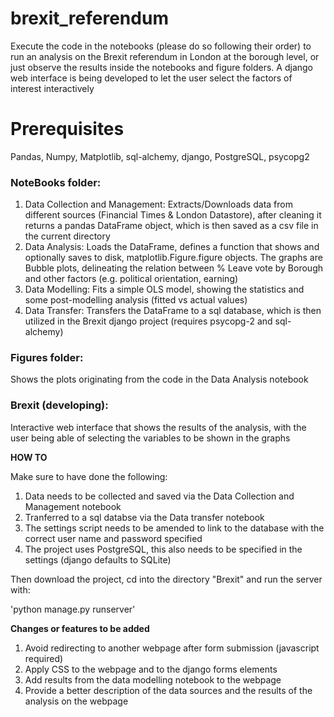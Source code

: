 # brexit_referendum
Execute the code in the notebooks (please do so following their order) to run an analysis on the Brexit referendum in London at the borough level, or just observe the results inside the notebooks and figure folders. A django web interface is being developed to let the user select the factors of interest interactively  

# Prerequisites  

Pandas, Numpy, Matplotlib, sql-alchemy, django, PostgreSQL, psycopg2

### NoteBooks folder:

1. Data Collection and Management: Extracts/Downloads data from different sources (Financial Times & London Datastore), after cleaning it returns a pandas DataFrame object, which is then saved as a csv file in the current directory
2. Data Analysis: Loads the DataFrame, defines a function that shows and optionally saves to disk, matplotlib.Figure.figure objects. The graphs are Bubble plots, delineating the relation between % Leave vote by Borough and other factors (e.g. political orientation, earning)
3. Data Modelling: Fits a simple OLS model, showing the statistics and some post-modelling analysis (fitted vs actual values)
4. Data Transfer: Transfers the DataFrame to a sql database, which is then utilized in the Brexit django project (requires psycopg-2 and sql-alchemy)

### Figures folder:

Shows the plots originating from the code in the Data Analysis notebook

### Brexit (developing):

Interactive web interface that shows the results of the analysis, with the user being able of selecting the variables to be shown in the graphs  

**HOW TO**

Make sure to have done the following:

1. Data needs to be collected and saved via the Data Collection and Management notebook
2. Tranferred to a sql databse via the Data transfer notebook 
3. The settings script needs to be amended to link to the database with the correct user name and password specified
4. The project uses PostgreSQL, this also needs to be specified in the settings (django defaults to SQLite)

Then download the project, cd into the directory "Brexit" and run the server with:  

'python manage.py runserver'  

**Changes or features to be added** 

1. Avoid redirecting to another webpage after form submission (javascript required)
2. Apply CSS to the webpage and to the django forms elements
3. Add results from the data modelling notebook to the webpage
4. Provide a better description of the data sources and the results of the analysis on the webpage

